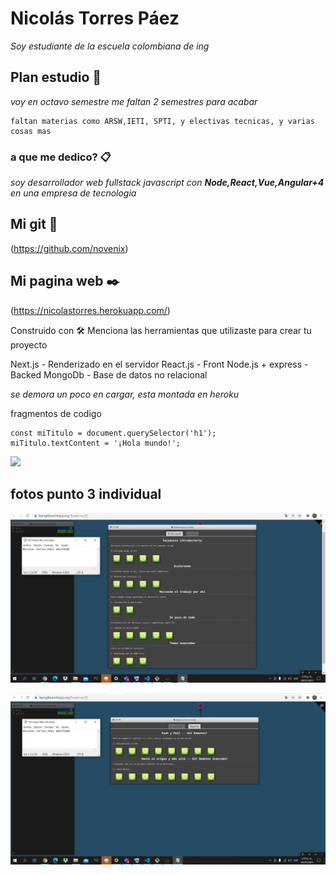 # Nicolás Torres Páez

_Soy estudiante de la escuela colombiana de ing_

## Plan estudio 🚀

_voy en octavo semestre me faltan 2 semestres para acabar_



```
faltan materias como ARSW,IETI, SPTI, y electivas tecnicas, y varias cosas mas
```
### a que me dedico? 📋

_soy desarrollador web fullstack javascript con **Node,React,Vue,Angular+4** en una empresa de tecnologia_


## Mi git 📌
(https://github.com/novenix)

## Mi pagina web ✒️
(https://nicolastorres.herokuapp.com/)

Construido con 🛠️
Menciona las herramientas que utilizaste para crear tu proyecto

Next.js - Renderizado en el servidor
React.js - Front
Node.js + express - Backed
MongoDb - Base de datos no relacional

_se demora un poco en cargar, esta montada en heroku_

fragmentos de codigo
```
const miTitulo = document.querySelector('h1');
miTitulo.textContent = '¡Hola mundo!';
```
![](https://campusvirtual.escuelaing.edu.co/moodle/pluginfile.php/36035/user/icon/enlightlite/f1?rev=304202)

## fotos punto 3 individual
![](/lab1/NicolasTorres/Captura.PNG)

![](/lab1/NicolasTorres/2.PNG)